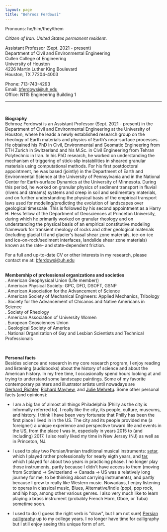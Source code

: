 ```yaml
---
layout: page
title: "Behrooz Ferdowsi"
---
```


Pronouns: he/him/they/them

<i> Citizen of Iran. United States permanent resident</i>.<br>

Assistant Professor (Sept. 2021 - present)<br>
Department of Civil and Environmental Engineering<br>
Cullen College of Engineering<br>
University of Houston<br>
4226 Martin Luther King Boulevard<br>
Houston, TX 77204-4003<br>

Phone: 713-743-4293<br>
Email: bferdowsi@uh.edu<br>
Office: N115 Engineering Building 1<br>

---
<br>

**Biography**<br> 
Behrooz Ferdowsi is an Assistant Professor (Sept. 2021 - present) in the Department of Civil and Environmental Engineering at the University of Houston, where he leads a newly established research group on the rheology of Earth materials and physics of Earth’s near-surface processes. He obtained his PhD in Civil, Environmental and Geomatic Engineering from ETH Zurich in Switzerland and his M.Sc. in Civil Engineering from Tehran Polytechnic in Iran. In his PhD research, he worked on understanding the mechanism of triggering of stick-slip instabilities in sheared granular materials using computational methods. For his first postdoctoral appointment, he was based (jointly) in the Department of Earth and Environmental Science at the University of Pennsylvania and in the National Center for Earth-surface Dynamics at the University of Minnesota. During this period, he worked on granular physics of sediment transport in fluvial (rivers and streams) systems and creep in soil and sedimentary materials, and on further understanding the physical basis of the empirical transport laws used for modeling/predicting the evolution of landscapes over geological timescale. This is followed by his second appointment as a Harry H. Hess fellow of the Department of Geosciences at Princeton University, during which he primarily worked on granular rheology and on understanding the physical basis of an empirical constitutive modeling framework for transient rheology of rocks and other geological materials (including glacial till and glacier's basal shear zone materials, ice-on-ice and ice-on-rock/sediment interfaces, landslide shear zone materials) known as the rate- and state-dependent friction. 

For a full and up-to-date CV or other interests in my research, please contact me at: <span style="color:#1E88E5">bferdowsi@uh.edu</span><br> 
<br>

**Membership of professional organizations and societies**<br>
. American Geophysical Union (Life member))<br>
. American Physical Society: GPC, DFD, DSOFT, GSNP<br> 
. American Association for the Advancement of Science<br> 
. American Society of Mechanical Engineers: Applied Mechanics, Tribology<br>
. Society for the Advancement of Chicanos and Native Americans in Science<br> 
. Society of Rheology<br>
. American Association of University Women<br> 
. European Geosciences Union<br>
. Geological Society of America<br>
. National Organization of Gay and Lesbian Scientists and Technical Professionals<br>

<br>

**Personal facts**<br> 
Besides science and research in my core research program, I enjoy reading and listening (audiobooks) about the history of science and about the American history. In my free time, I occasionally spend hours looking at and trying to understand some landscape paintings. Some of my favorite contemporary painters and illustrator artists until nowadays are [Gerhard_Richter](https://en.wikipedia.org/wiki/Gerhard_Richter), [Richard Mayhew](https://en.wikipedia.org/wiki/Richard_Mayhew), and [Julie Mehretu](https://en.wikipedia.org/wiki/Julie_Mehretu). Some other personal facts (and opinions):


* I am a big fan of almost all things Philadelphia (Philly as the city is informally referred to). I really like the city, its people, culture, museums, and history. I think I have been very fortunate that Philly has been the first place I lived in in the US. The city and its people provided me (a foreigner) a unique experience and perspective toward life and events in the US, from the place I was in, especially in years 2015 to (and including) 2017. I also really liked my time in New Jersey (NJ) as well as in Princeton, NJ.

* I used to play two Persian/Iranian traditional musical instruments: [setar](https://en.wikipedia.org/wiki/Setar), which I played rather professionally for nearly eigth years, and [tar](https://en.wikipedia.org/wiki/Tar_(string_instrument)), which I played for about two years in practicing phase. I no longer play those instruments, partly because I didn't have access to them (moving from Scotland -> Switzerland -> Canada -> US was a relatively long journey for me, to be thinking about carrying instruments), and partly because I grew to really like Western music. Nowadays, I enjoy listening to operas in classical music, Blues, Alternative/Indie (pop), pop rock, and hip hop, among other various genres. I also very much like to learn playing a brass instrument (probably French Horn, Oboe, or Tuba) sometime soon.

* I used to do (I guess the right verb is "draw", but I am not sure) [Persian calligraphy](https://en.wikipedia.org/wiki/Persian_calligraphy) up to my college years. I no longer have time for calligraphy but I still enjoy seeing this unique form of art.

